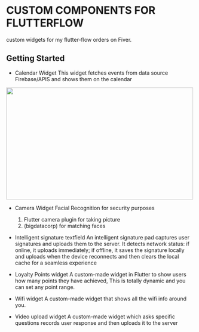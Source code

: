 # CUSTOM COMPONENTS FOR FLUTTERFLOW

custom widgets for my flutter-flow orders on Fiver.

## Getting Started

- Calendar Widget
This widget fetches events from data source Firebase/APIS and shows them on the calendar
<img src="https://github.com/tanzeelRehman/small_widgets_project/blob/main/calender.jpg" width="500" height="300">

- Camera Widget
  Facial Recognition for security purposes
  1. Flutter camera plugin for taking picture
  2. (bigdatacorp) for matching faces
     
- Intelligent signature textfield
  An intelligent signature pad captures user signatures and uploads them to the server. It detects network status: if online, it uploads immediately; if offline, it saves the signature locally and uploads when 
  the device reconnects and then clears the local cache for a seamless experience

- Loyalty Points widget
  A custom-made widget in Flutter to show users how many points they have achieved, This is totally dynamic and you can set any point range.

- Wifi widget
  A custom-made widget that shows all the wifi info around you.

- Video upload widget
  A custom-made widget which asks specific questions records user response and then uploads it to the server

